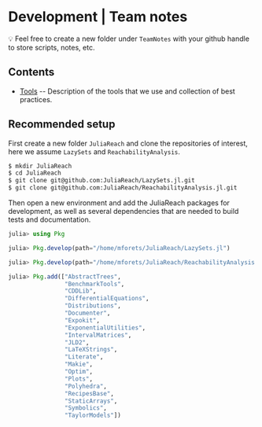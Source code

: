 # Development | Team notes


💡 Feel free to create a new folder under `TeamNotes` with your github handle to store scripts, notes, etc.

## Contents

- [Tools](https://github.com/JuliaReach/dev/blob/master/Tools.md) -- Description of the tools that we use and collection of best practices.

## Recommended setup

First create a new folder `JuliaReach` and clone the repositories of interest, here we assume `LazySets` and `ReachabilityAnalysis`.

```bash
$ mkdir JuliaReach
$ cd JuliaReach
$ git clone git@github.com:JuliaReach/LazySets.jl.git
$ git clone git@github.com:JuliaReach/ReachabilityAnalysis.jl.git
```

Then open a new environment and add the JuliaReach packages for development, as well as several dependencies that are needed to build tests and documentation.

```julia
julia> using Pkg

julia> Pkg.develop(path="/home/mforets/JuliaReach/LazySets.jl")

julia> Pkg.develop(path="/home/mforets/JuliaReach/ReachabilityAnalysis.jl")

julia> Pkg.add(["AbstractTrees",
                "BenchmarkTools",
                "CDDLib",
                "DifferentialEquations",
                "Distributions",
                "Documenter",
                "Expokit",
                "ExponentialUtilities",
                "IntervalMatrices",
                "JLD2",
                "LaTeXStrings",
                "Literate",
                "Makie",
                "Optim",
                "Plots",
                "Polyhedra",
                "RecipesBase",
                "StaticArrays",
                "Symbolics",
                "TaylorModels"])
```
